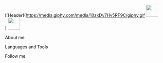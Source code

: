 ![Header](https://media.giphy.com/media/10zxDv7Hv5RF9C/giphy.gif <img src="https://media.giphy.com/media/vFKqnCdLPNOKc/giphy.gif" width="40" height="40" />)
<img src="https://media.giphy.com/media/vFKqnCdLPNOKc/giphy.gif" width="40" height="40" />

About me

Languages and Tools

Follow me

<!--
**yeezysmem/yeezysmem** is a ✨ _special_ ✨ repository because its `README.md` (this file) appears on your GitHub profile.

Here are some ideas to get you started:

- 🔭 I’m currently working on ...
- 🌱 I’m currently learning ...
- 👯 I’m looking to collaborate on ...
- 🤔 I’m looking for help with ...
- 💬 Ask me about ...
- 📫 How to reach me: ...
- 😄 Pronouns: ...
- ⚡ Fun fact: ...
-->
